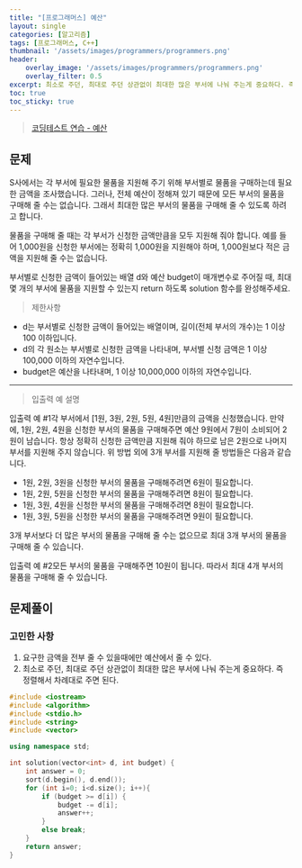 ```yaml
---
title: "[프로그래머스] 예산"
layout: single
categories: [알고리즘]
tags: [프로그래머스, C++]
thumbnail: '/assets/images/programmers/programmers.png'
header:
    overlay_image: '/assets/images/programmers/programmers.png'
    overlay_filter: 0.5
excerpt: 최소로 주던, 최대로 주던 상관없이 최대한 많은 부서에 나눠 주는게 중요하다. 즉 정렬해서 차례대로 주면 된다.
toc: true
toc_sticky: true
---
```


>[코딩테스트 연습 - 예산](https://programmers.co.kr/learn/courses/30/lessons/12982)
>

## 문제

S사에서는 각 부서에 필요한 물품을 지원해 주기 위해 부서별로 물품을 구매하는데 필요한 금액을 조사했습니다. 그러나, 전체 예산이 정해져 있기 때문에 모든 부서의 물품을 구매해 줄 수는 없습니다. 그래서 최대한 많은 부서의 물품을 구매해 줄 수 있도록 하려고 합니다.

물품을 구매해 줄 때는 각 부서가 신청한 금액만큼을 모두 지원해 줘야 합니다. 예를 들어 1,000원을 신청한 부서에는 정확히 1,000원을 지원해야 하며, 1,000원보다 적은 금액을 지원해 줄 수는 없습니다.

부서별로 신청한 금액이 들어있는 배열 d와 예산 budget이 매개변수로 주어질 때, 최대 몇 개의 부서에 물품을 지원할 수 있는지 return 하도록 solution 함수를 완성해주세요.

> 제한사항

- d는 부서별로 신청한 금액이 들어있는 배열이며, 길이(전체 부서의 개수)는 1 이상 100 이하입니다.
- d의 각 원소는 부서별로 신청한 금액을 나타내며, 부서별 신청 금액은 1 이상 100,000 이하의 자연수입니다.
- budget은 예산을 나타내며, 1 이상 10,000,000 이하의 자연수입니다.

---

> 입출력 예 설명

입출력 예 #1각 부서에서 [1원, 3원, 2원, 5원, 4원]만큼의 금액을 신청했습니다. 만약에, 1원, 2원, 4원을 신청한 부서의 물품을 구매해주면 예산 9원에서 7원이 소비되어 2원이 남습니다. 항상 정확히 신청한 금액만큼 지원해 줘야 하므로 남은 2원으로 나머지 부서를 지원해 주지 않습니다. 위 방법 외에 3개 부서를 지원해 줄 방법들은 다음과 같습니다.

- 1원, 2원, 3원을 신청한 부서의 물품을 구매해주려면 6원이 필요합니다.
- 1원, 2원, 5원을 신청한 부서의 물품을 구매해주려면 8원이 필요합니다.
- 1원, 3원, 4원을 신청한 부서의 물품을 구매해주려면 8원이 필요합니다.
- 1원, 3원, 5원을 신청한 부서의 물품을 구매해주려면 9원이 필요합니다.

3개 부서보다 더 많은 부서의 물품을 구매해 줄 수는 없으므로 최대 3개 부서의 물품을 구매해 줄 수 있습니다.

입출력 예 #2모든 부서의 물품을 구매해주면 10원이 됩니다. 따라서 최대 4개 부서의 물품을 구매해 줄 수 있습니다.

## 문제풀이

### 고민한 사항

1. 요구한 금액을 전부 줄 수 있을때에만 예산에서 줄 수 있다.
2. 최소로 주던, 최대로 주던 상관없이 최대한 많은 부서에 나눠 주는게 중요하다. 즉 정렬해서 차례대로 주면 된다.

```cpp
#include <iostream>
#include <algorithm>
#include <stdio.h>
#include <string>
#include <vector>

using namespace std;

int solution(vector<int> d, int budget) {
    int answer = 0;
    sort(d.begin(), d.end());
    for (int i=0; i<d.size(); i++){
        if (budget >= d[i]) {
            budget -= d[i];
            answer++;
        }
        else break;
    }
    return answer;
}
```